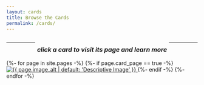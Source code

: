 ```yaml
---
layout: cards
title: Browse the Cards
permalink: /cards/
---
```


<div style="display: flex; flex-direction: row; justify-content: center">

<hr style="flex: 1 1 auto; margin-right: 5px">

<h3 style="text-align: center"><i> click a card to visit its page and learn more </i></h3>
<hr style="flex: 1 1 auto; margin-left: 5px">

</div>

[//]: # (---)

<div class="card-directory-col-wrapper">
{%- for page in site.pages -%}
    {%- if page.card_page == true -%}  
        <a class="card-directory-img" href="{{ page.url | relative_url}}">
        <img
             src="{{ page.image_url | default: 'https://placehold.co/500x700/A78BFA/FFFFFF?text=Placeholder+Image' }}"
             alt="{{ page.image_alt | default: 'Descriptive Image' }}">
        </a>
    {%- endif -%}  
{%- endfor -%}
</div>
